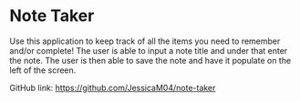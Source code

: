 # Note Taker

Use this application to keep track of all the items you need to remember and/or complete! The user is able to input a note title and under that enter the note.  The user is then able to save the note and have it populate on the left of the screen.


GitHub link:
https://github.com/JessicaM04/note-taker

